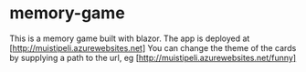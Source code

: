 # memory-game
This is a memory game built with blazor.
The app is deployed at [http://muistipeli.azurewebsites.net]
You can change the theme of the cards by supplying a path to the url, eg
[http://muistipeli.azurewebsites.net/funny]
